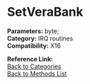 # SetVeraBank

**Parameters:** byte;  
**Category:** IRQ routines  
**Compatibility:** X16  

**Reference Link:**  
[Back to Categories](../categories/irq_routines.md)  
[Back to Methods List](../../SUMMARY.md)
